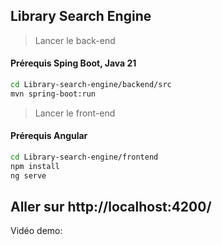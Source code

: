 Library Search Engine
---
> Lancer le back-end
#### Prérequis Sping Boot, Java 21
```bash
cd Library-search-engine/backend/src
mvn spring-boot:run
```

> Lancer le front-end
#### Prérequis Angular
```bash
cd Library-search-engine/frontend
npm install
ng serve
```
Aller sur http://localhost:4200/
---
Vidéo demo:
